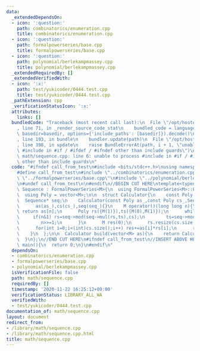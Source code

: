 ```yaml
---
data:
  _extendedDependsOn:
  - icon: ':question:'
    path: combinatorics/enumeration.cpp
    title: combinatorics/enumeration.cpp
  - icon: ':question:'
    path: formalpowerseries/base.cpp
    title: formalpowerseries/base.cpp
  - icon: ':question:'
    path: polynomial/berlekampmassey.cpp
    title: polynomial/berlekampmassey.cpp
  _extendedRequiredBy: []
  _extendedVerifiedWith:
  - icon: ':x:'
    path: test/yukicoder/0444.test.cpp
    title: test/yukicoder/0444.test.cpp
  _pathExtension: cpp
  _verificationStatusIcon: ':x:'
  attributes:
    links: []
  bundledCode: "Traceback (most recent call last):\n  File \"/opt/hostedtoolcache/Python/3.9.0/x64/lib/python3.9/site-packages/onlinejudge_verify/documentation/build.py\"\
    , line 71, in _render_source_code_stat\n    bundled_code = language.bundle(stat.path,\
    \ basedir=basedir, options={'include_paths': [basedir]}).decode()\n  File \"/opt/hostedtoolcache/Python/3.9.0/x64/lib/python3.9/site-packages/onlinejudge_verify/languages/cplusplus.py\"\
    , line 193, in bundle\n    bundler.update(path)\n  File \"/opt/hostedtoolcache/Python/3.9.0/x64/lib/python3.9/site-packages/onlinejudge_verify/languages/cplusplus_bundle.py\"\
    , line 398, in update\n    raise BundleErrorAt(path, i + 1, \"unable to process\
    \ #include in #if / #ifdef / #ifndef other than include guards\")\nonlinejudge_verify.languages.cplusplus_bundle.BundleErrorAt:\
    \ math/sequence.cpp: line 6: unable to process #include in #if / #ifdef / #ifndef\
    \ other than include guards\n"
  code: "#ifndef call_from_test\n#include <bits/stdc++.h>\nusing namespace std;\n\n\
    #define call_from_test\n#include \"../combinatorics/enumeration.cpp\"\n#include\
    \ \"../formalpowerseries/base.cpp\"\n#include \"../polynomial/berlekampmassey.cpp\"\
    \n#undef call_from_test\n\n#endif\n//BEGIN CUT HERE\ntemplate<typename M>\nstruct\
    \ Sequence : FormalPowerSeries<M>{\n  using FormalPowerSeries<M>::FormalPowerSeries;\n\
    \  using Poly = vector<M>;\n\n  struct Calculator{\n    const Poly as,cs;\n  \
    \  Sequence* seq;\n    Calculator(const Poly as_,const Poly cs_,Sequence *seq_):\n\
    \      as(as_),cs(cs_),seq(seq_){}\n    M operator()(long long n){\n      if(n<(int)as.size())\
    \ return as[n];\n      Poly rs({M(1)}),ts({M(0),M(1)});\n      while(n){\n   \
    \     if(n&1) rs=seq->mod(seq->mul(rs,ts),cs);\n        ts=seq->mod(seq->mul(ts,ts),cs);\n\
    \        n>>=1;\n      }\n      M res(0);\n      rs.resize(cs.size(),M(0));\n\
    \      for(int i=0;i<(int)cs.size();i++) res+=as[i]*rs[i];\n      return res;\n\
    \    }\n  };\n\n  Calculator build(vector<M> as){\n    return Calculator(as,berlekamp_massey(as),this);\n\
    \  }\n};\n//END CUT HERE\n#ifndef call_from_test\n//INSERT ABOVE HERE\nsigned\
    \ main(){\n  return 0;\n}\n#endif\n"
  dependsOn:
  - combinatorics/enumeration.cpp
  - formalpowerseries/base.cpp
  - polynomial/berlekampmassey.cpp
  isVerificationFile: false
  path: math/sequence.cpp
  requiredBy: []
  timestamp: '2020-11-22 16:25:12+09:00'
  verificationStatus: LIBRARY_ALL_WA
  verifiedWith:
  - test/yukicoder/0444.test.cpp
documentation_of: math/sequence.cpp
layout: document
redirect_from:
- /library/math/sequence.cpp
- /library/math/sequence.cpp.html
title: math/sequence.cpp
---
```

